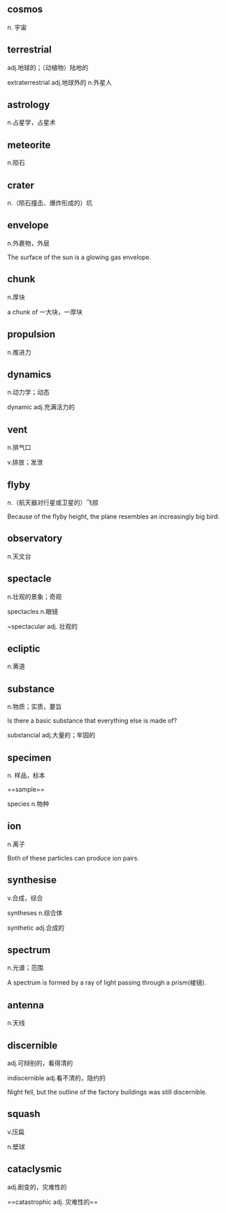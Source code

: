 ## cosmos

n. 宇宙



## terrestrial

adj.地球的；（动植物）陆地的

extraterrestrial adj.地球外的 n.外星人



## astrology

n.占星学，占星术



## meteorite

n.陨石



## crater

n.（陨石撞击、爆炸形成的）坑



## envelope

n.外裹物，外层

The surface of the sun is a glowing gas envelope.



## chunk

n.厚块

a chunk of 一大块，一厚块



## propulsion

n.推进力



## dynamics

n.动力学；动态

dynamic adj.充满活力的



## vent

n.排气口

v.排放；发泄



## flyby

n.（航天器对行星或卫星的）飞掠

Because of the flyby height, the plane resembles an increasingly big bird.



## observatory

n.天文台



## spectacle

n.壮观的景象；奇观

spectacles n.眼镜

~spectacular adj. 壮观的



## ecliptic

n.黄道



## substance

n.物质；实质，要旨

Is there a basic substance that everything else is made of?

substancial adj.大量的；牢固的



## specimen

n. 样品，标本

==sample==

species n.物种



## ion

n.离子

Both of these particles can produce ion pairs.



## synthesise

v.合成，综合

syntheses n.综合体

synthetic adj.合成的



## spectrum

n.光谱；范围

A spectrum is formed by a ray of light passing through a prism(棱镜).



## antenna

n.天线



## discernible

adj.可辩别的，看得清的

indiscernible adj.看不清的，隐约的

Night fell, but the outline of the factory buildings was still discernible.



## squash

v.压扁

n.壁球



## cataclysmic

adj.剧变的，灾难性的

==catastrophic adj. 灾难性的==

